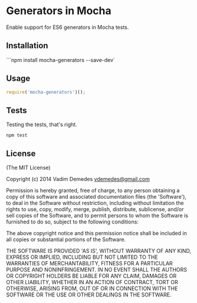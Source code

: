 # Generators in Mocha

Enable support for ES6 generators in Mocha tests.

## Installation

```npm install mocha-generators --save-dev`

## Usage

```javascript
require('mocha-generators')();
```

## Tests

Testing the tests, that's right. 

```npm test```

## License

(The MIT License)

Copyright (c) 2014 Vadim Demedes <vdemedes@gmail.com>

Permission is hereby granted, free of charge, to any person obtaining a copy of this software and associated documentation files (the 'Software'), to deal in the Software without restriction, including without limitation the rights to use, copy, modify, merge, publish, distribute, sublicense, and/or sell copies of the Software, and to permit persons to whom the Software is furnished to do so, subject to the following conditions:

The above copyright notice and this permission notice shall be included in all copies or substantial portions of the Software.

THE SOFTWARE IS PROVIDED 'AS IS', WITHOUT WARRANTY OF ANY KIND, EXPRESS OR IMPLIED, INCLUDING BUT NOT LIMITED TO THE WARRANTIES OF MERCHANTABILITY, FITNESS FOR A PARTICULAR PURPOSE AND NONINFRINGEMENT. IN NO EVENT SHALL THE AUTHORS OR COPYRIGHT HOLDERS BE LIABLE FOR ANY CLAIM, DAMAGES OR OTHER LIABILITY, WHETHER IN AN ACTION OF CONTRACT, TORT OR OTHERWISE, ARISING FROM, OUT OF OR IN CONNECTION WITH THE SOFTWARE OR THE USE OR OTHER DEALINGS IN THE SOFTWARE.